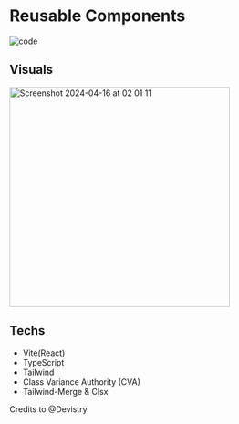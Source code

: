 # Reusable Components
![code](https://github.com/itsJosephV/resusable-component/assets/114157492/122b52ab-75b2-4914-a428-3137cabdd08c)

## Visuals
<img width="386" alt="Screenshot 2024-04-16 at 02 01 11" src="https://github.com/itsJosephV/resusable-component/assets/114157492/5699ffbe-ee46-46d5-8923-864f48436b1e">

## Techs
- Vite(React)
- TypeScript
- Tailwind
- Class Variance Authority (CVA)
- Tailwind-Merge & Clsx

Credits to @Devistry
